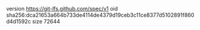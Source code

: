 version https://git-lfs.github.com/spec/v1
oid sha256:dca21653a664b733de4114de4379d19ceb3c11ce8377d5102891f860d4d1592c
size 72644
